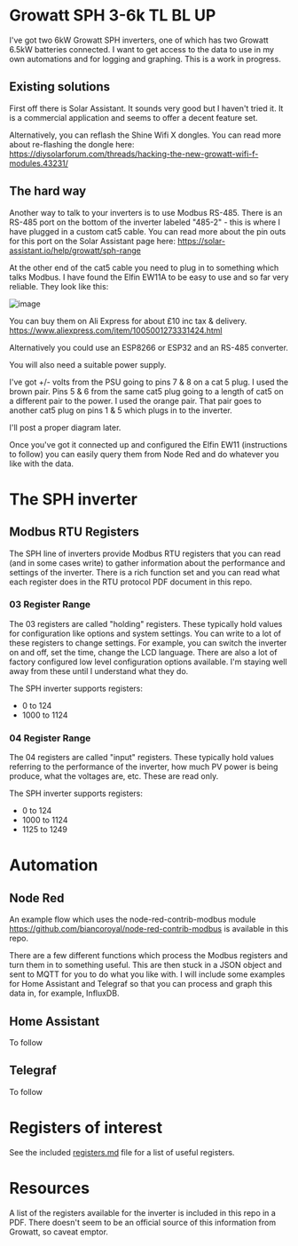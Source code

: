 # Growatt SPH 3-6k TL BL UP 

I've got two 6kW Growatt SPH inverters, one of which has two Growatt 6.5kW batteries connected.  I want to get access to the data to use in my own automations and for logging and graphing.
This is a work in progress.

## Existing solutions

First off there is Solar Assistant.  It sounds very good but I haven't tried it.  It is a commercial application and seems to offer a decent feature set.

Alternatively, you can reflash the Shine Wifi X dongles. 
You can read more about re-flashing the dongle here:  https://diysolarforum.com/threads/hacking-the-new-growatt-wifi-f-modules.43231/

## The hard way

Another way to talk to your inverters is to use Modbus RS-485.  There is an RS-485 port on the bottom of the inverter labeled "485-2" - this is where I have plugged in a custom cat5 cable.  You can read more about the pin outs for this port on the Solar Assistant page here:  https://solar-assistant.io/help/growatt/sph-range

At the other end of the cat5 cable you need to plug in to something which talks Modbus.  I have found the Elfin EW11A to be easy to use and so far very reliable.  They look like this:

![image](https://user-images.githubusercontent.com/6552931/212492135-d448d79f-f914-47ad-84ce-a15d6241f465.png)



You can buy them on Ali Express for about £10 inc tax & delivery.  https://www.aliexpress.com/item/1005001273331424.html

Alternatively you could use an ESP8266 or ESP32 and an RS-485 converter.

You will also need a suitable power supply.

I've got +/- volts from the PSU going to pins 7 & 8 on a cat 5 plug.  I used the brown pair.
Pins 5 & 6 from the same cat5 plug going to a length of cat5 on a different pair to the power.  I used the orange pair.
That pair goes to another cat5 plug on pins 1 & 5 which plugs in to the inverter.

I'll post a proper diagram later.

Once you've got it connected up and configured the Elfin EW11 (instructions to follow) you can easily query them from Node Red and do whatever you like with the data.


# The SPH inverter

## Modbus RTU Registers

The SPH line of inverters provide Modbus RTU registers that you can read (and in some cases write) to gather information about the performance and settings of the inverter.  There is a rich function set and you can read what each register does in the RTU protocol PDF document in this repo.

### 03 Register Range
The 03 registers are called "holding" registers.  These typically hold values for configuration like options and system settings.  You can write to a lot of these registers to change settings.  For example, you can switch the inverter on and off, set the time, change the LCD language.  There are also a lot of factory configured low level configuration options available.  I'm staying well away from these until I understand what they do. 

The SPH inverter supports registers:
 - 0 to 124
 - 1000 to 1124

### 04 Register Range
The 04 registers are called "input" registers.  These typically hold values referring to the performance of the inverter, how much PV power is being produce, what the voltages are, etc.  These are read only.

The SPH inverter supports registers:
 - 0 to 124
 - 1000 to 1124
 - 1125 to 1249



# Automation

## Node Red
An example flow which uses the node-red-contrib-modbus module https://github.com/biancoroyal/node-red-contrib-modbus is available in this repo.

There are a few different functions which process the Modbus registers and turn them in to something useful.  This are then stuck in a JSON object and sent to MQTT for you to do what you like with.
I will include some examples for Home Assistant and Telegraf so that you can process and graph this data in, for example, InfluxDB.

## Home Assistant
To follow

## Telegraf
To follow

# Registers of interest
See the included [registers.md](registers.md) file for a list of useful registers.

# Resources

A list of the registers available for the inverter is included in this repo in a PDF. There doesn't seem to be an official source of this information from Growatt, so caveat emptor.


